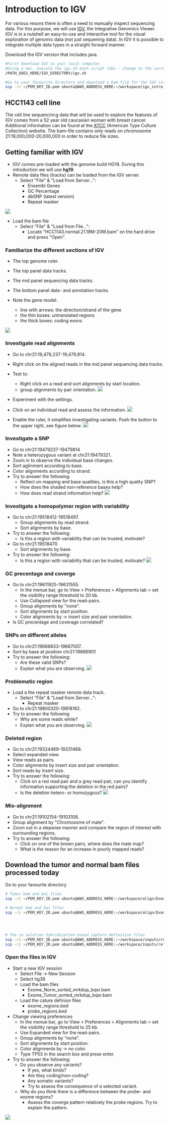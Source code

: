 
# Introduction to IGV

For various resons there is often a need to manually inspect sequencing data. For this purpose, we will use [IGV](https://software.broadinstitute.org/software/igv/home), the Integrative Genomics Viewer. IGV is in a nutshell an easy-to-use and interactive tool for the visual exploration of genomic data (not just sequening data). In IGV it is possible to integrate multiple data types in a straight forward manner. 

Download the IGV version that includes java.

```bash
#First download IGV to your local computer. 
#Using a mac, execute the igv.sh bash script (obs - change to the correct path)
/PATH_GOES_HERE/IGV_DIRECTORY/igv.sh

#Go to your favourite directory and download a bam file for the IGV intro:
scp -ri ~/PEM_KEY_ID.pem ubuntu@AWS_ADDRESS_HERE:~/workspace/igv_intro_bams/* .
```

## HCC1143 cell line

The cell line sequencincg data that will be used to explore the features of IGV comes from a 52 year old caucasian woman with breast cancer. Additional information can be found at the [ATCC](https://www.atcc.org/products/crl-2321) (American Type Culture Collection) website. The bam-file contains only reads on chromosome 21:19,000,000-20,000,000 in order to reduce file sizes.

## Getting familiar with IGV

- IGV comes pre-loaded with the genome build HG19. During this introduction we will use **hg19**.
- Remote data files (tracks) can be loaded from the IGV server. 
    - Select "File" & "Load from Server...":
        - Ensembl Genes 
        - GC Percentage
        - dbSNP (latest version)
        - Repeat masker

![](https://i.imgur.com/hReiSrn.png)

- Load the bam file
    - Select "File" & "Load from File...":
        - Locate "HCC1143.normal.21.19M-20M.bam" on the hard drive and press "Open".

### Familiarize the different sections of IGV

- The top genome ruler.
- The top panel data tracks.
- The mid panel sequencing data tracks.
- The bottom panel data- and annotation tracks.

- Note the gene model.
    - line with arrows: the direction/strand of the gene
    - the thin boxes: untranslated regions
    - the thick boxes: coding exons
 
![](https://i.imgur.com/9XX7ncG.png)

### Investigate read alignments

- Go to chr21:19,479,237-19,479,814.
- Right click on the aligned reads in the mid panel sequencing data tracks.
- Test to:
    - Right click on a read and sort alignments by start location.
    - group alignments by pair orientation.
![](https://i.imgur.com/umnqsyZ.png)

- Experiment with the settings.
- Click on an individual read and assess the information.
![](https://i.imgur.com/VWfQbuk.png)
- Enable the ruler, it simplifies investigating variants. Push the button to the upper right, see figure below:
![](https://i.imgur.com/9BXgPzm.png)

### Investigate a SNP

- Go to chr21:19479237-19479814
- Note a heterozygous variant at chr21:19479321.
- Zoom in to observe the individual base changes.
- Sort aglinment according to base.
- Color alignments according to strand.
- Try to answer the following:
    - Reflect on mapping and base qualities, is this a high quality SNP?
    - How does the shaded non-reference bases help?
    - How does read strand information help?
![](https://i.imgur.com/4981oRj.png)

### Investigate a homopolymer region with variability

- Go to chr21:19518412-19518497.
    - Group alignments by read strand.
    - Sort alignments by base.
- Try to answer the following:
    - Is this a region with variability that can be trusted, motivate?
- Go to chr21:19518470
    - Sort alignments by base.
- Try to answer the following:
    - Is this a region with variability that can be trusted, motivate?
![](https://i.imgur.com/IS7JXrO.png)

### GC precentage and coverge

- Go to chr21:19611925-19631555.
    - In the menue bar, go to View > Preferences > Alignments tab > set the visibility range threshold to 20 kb.
    - Use Collapsed view for the read-pairs.
    - Group alignments by "none".
    - Sort alignments by start position.
    - Color alignments by -> insert size and pair orientation.
- Is GC precentage and coverage correlated?

### SNPs on different alleles

- Go to chr21:19666833-19667007.
- Sort by base at position chr21:19666901
- Try to answer the following:
    - Are these valid SNPs?
    - Explan what you are observing.
![](https://i.imgur.com/UwAjaMe.png)
### Problematic region

- Load a the repeat masker remote data track.
    - Select "File" & "Load from Server...":
        - Repeat masker
- Go to chr21:19800320-19818162.
- Try to answer the following:
    - Why are some reads white?
    - Explan what you are observing.
![](https://i.imgur.com/GQrfdLF.png)

### Deleted region

- Go to chr21:19324469-19331468.
- Select expanded view.
- View reads as pairs.
- Color alignments by insert size and pair orientation.
- Sort reads by insert size.
- Try to answer the following:
    - Click on a red read pair and a grey read pair, can you identify information supporting the deletion in the red pairs? 
    - Is the deletion hetero- or homozygous?
![](https://i.imgur.com/IohithX.png)



### Mis-alignment

- Go to chr21:19102154-19103108.
- Group alignment by "Chromosome of mate".
- Zoom out in a stepwise manner and compare the region of interest with surrounding regions.
- Try to answer the following:
    - Click on one of the brown pairs, where does the mate map?
    - What is the reason for an increase in poorly mapped reads?

## Download the tumor and normal bam files processed today

Go to your favourite directory
```bash
# Tumor bam and bai files
scp -ri ~/PEM_KEY_ID.pem ubuntu@AWS_ADDRESS_HERE:~/workspace/align/Exome_Tumor_sorted_mrkdup_bqsr.ba* ./

# Normal bam and bai files
scp -ri ~/PEM_KEY_ID.pem ubuntu@AWS_ADDRESS_HERE:~/workspace/align/Exome_Norm_sorted_mrkdup_bqsr.ba* .




# The in solution hybridization based capture definition files
scp -ri ~/PEM_KEY_ID.pem ubuntu@AWS_ADDRESS_HERE::~/workspace/inputs/references/exome/probe_regions.bed ./
scp -ri ~/PEM_KEY_ID.pem ubuntu@AWS_ADDRESS_HERE:~/workspace/inputs/references/exome/exome_regions.bed ./
```

### Open the files in IGV

- Start a new IGV session
    - Select File -> New Session
    - Select hg38
    - Load the bam files
        - Exome_Norm_sorted_mrkdup_bqsr.bam
        - Exome_Tumor_sorted_mrkdup_bqsr.bam
    - Load the cature definion files
        - exome_regions.bed
        - probe_regions.bed
- Change viewing preferences
    - In the menue bar, go to View > Preferences > Alignments tab > set the visibility range threshold to 25 kb.
    - Use Expanded view for the read-pairs.
    - Group alignments by “none”.
    - Sort alignments by start position.
    - Color alignments by -> no color.
    - Type TP53 in the search box and press enter.
- Try to answer the following:
    - Do you observe any variants?
        - If yes, what kinds?
        - Are they coding/non-coding?
        - Any somatic variants?
        - Try to assess the consequence of a selected variant.
    - Why do you think there is a difference between the probe- and exome regions?
        - Assess the coverge pattern relatively the probe regions. Try to explain the pattern.

![](https://i.imgur.com/DXha8Ct.png)














































